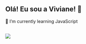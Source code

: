## Olá! Eu sou a Viviane! 👋

🌱 I’m currently learning JavaScript

<div style="display: inline_block"><br>
  <img src="https://cdn.jsdelivr.net/gh/devicons/devicon/icons/adonisjs/adonisjs-original.svg" />
          
          
</div>
